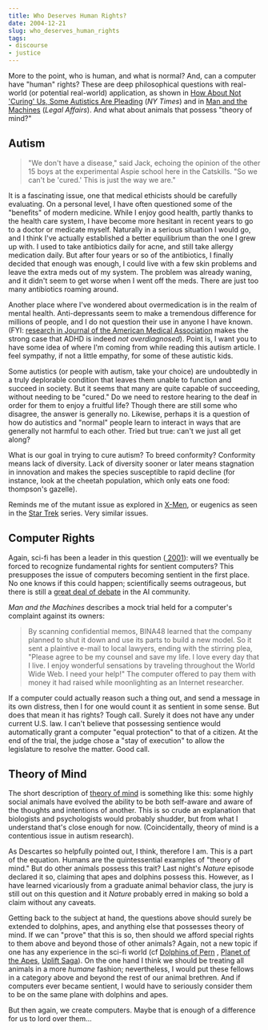 ```yaml
---
title: Who Deserves Human Rights?
date: 2004-12-21
slug: who_deserves_human_rights
tags:
- discourse
- justice
---
```


More to the point, who is human, and what is normal? And, can a computer have
"human" rights? These are deep philosophical questions with real-world (or
potential real-world) application, as shown in [
How About Not 'Curing' Us, Some Autistics Are Pleading](http://www.nytimes.com/2004/12/20/health/20autism.html?ex=1261198800&amp;en=95ad1f4a0fa92945&amp;ei=5090&amp;partner=rssuserland) (_NY Times_) and in
[
Man and the Machines](http://www.legalaffairs.org/issues/January-February-2005/feature_sokis_janfeb05.html) (_Legal Affairs_). And what about animals that possess
"theory of mind?"

<!-- truncate -->

## Autism

> "We don't have a disease," said Jack, echoing the opinion
> of the other 15 boys at the experimental Aspie school here in the
> Catskills. "So we can't be 'cured.' This is just the way
> we are."

It is a fascinating issue, one that medical ethicists should be carefully
evaluating. On a personal level, I have often questioned some of the "benefits"
of modern medicine. While I enjoy good health, partly thanks to the health care
system, I have become more hesitant in recent years to go to a doctor or
medicate myself. Naturally in a serious situation I would go, and I think I've
actually established a better equilibrium than the one I grew up with. I used to
take antibiotics daily for acne, and still take allergy medication daily. But
after four years or so of the antibiotics, I finally decided that enough was
enough, I could live with a few skin problems and leave the extra meds out of my
system. The problem was already waning, and it didn't seem to get worse when I
went off the meds. There are just too many antibiotics roaming around.

Another place where I've wondered about overmedication is in the realm of mental
health. Anti-depressants seem to make a tremendous difference for millions of
people, and I do not question their use in anyone I have known. (FYI: [research in Journal of the
American Medical Association](http://www.psych.org/pnews/98-05-01/adhd.html) makes the strong case that ADHD is indeed _not
overdiagnosed_). Point is, I want you to have some idea of where I'm coming from
while reading this autism article. I feel sympathy, if not a little empathy, for
some of these autistic kids.

Some autistics (or people with autism, take your choice) are undoubtedly in a
truly deplorable condition that leaves them unable to function and succeed in
society. But it seems that many are quite capable of succeeding, without needing
to be "cured." Do we need to restore hearing to the deaf in order for them to
enjoy a fruitful life? Though there are still some who disagree, the answer is
generally no. Likewise, perhaps it is a question of how do autistics and
"normal" people learn to interact in ways that are generally not harmful to each
other. Tried but true: can't we just all get along?

What is our goal in trying to cure autism? To breed conformity? Conformity means
lack of diversity. Lack of diversity sooner or later means stagnation in
innovation and makes the species susceptible to rapid decline (for instance,
look at the cheetah population, which only eats one food: thompson's gazelle).

Reminds me of the mutant issue as explored in [X-Men](http://www.imdb.com/title/tt0120903/plotsummary), or eugenics as
seen in the [Star Trek](http://www.memory-alpha.org/en/index.php/Eugenics_Wars)
series. Very similar issues.

## Computer Rights

Again, sci-fi has been a leader in this question ([
2001](http://cgi.sparknotes.com/hlite.mpl?words=space,2001&amp;pd=0&amp;page=themes.html&amp;guide=/lit/2001)): will we eventually be forced to recognize fundamental rights for
sentient computers? This presupposes the issue of computers becoming sentient in
the first place. No one knows if this could happen; scientifically seems
outrageous, but there is still a [great deal of
debate](http://en.wikipedia.org/wiki/Artificial_intelligence) in the AI community.

_Man and the Machines_ describes a mock trial held for a computer's complaint
against its owners:

> By scanning confidential memos, BINA48 learned that the company planned to shut
> it down and use its parts to build a new model. So it sent a plaintive e-mail
> to local lawyers, ending with the stirring plea, "Please agree to be my
> counsel and save my life. I love every day that I live. I enjoy wonderful
> sensations by traveling throughout the World Wide Web. I need your help!" The
> computer offered to pay them with money it had raised while moonlighting as an
> Internet researcher.

If a computer could actually reason such a thing out, and send a message in its
own distress, then I for one would count it as sentient in some sense. But does
that mean it has rights? Tough call. Surely it does not have any under current
U.S. law. I can't believe that possessing sentience would automatically grant a
computer "equal protection" to that of a citizen. At the end of the trial, the
judge chose a "stay of execution" to allow the legislature to resolve the
matter. Good call.

## Theory of Mind

The short description of [theory of mind](http://en.wikipedia.org/wiki/Theory_of_mind) is
something like this: some highly social animals have evolved the ability to be
both self-aware and aware of the thoughts and intentions of another. This is so
crude an explanation that biologists and psychologists would probably shudder,
but from what I understand that's close enough for now. (Coincidentally, theory
of mind is a contentious issue in autism research).

As Descartes so helpfully pointed out, I think, therefore I am. This is a part
of the equation. Humans are the quintessential examples of "theory of mind." But
do other animals possess this trait? Last night's _Nature_ episode declared it
so, claiming that apes and dolphins possess this. However, as I have learned
vicariously from a graduate animal behavior class, the jury is still out on this
question and it _Nature_ probably erred in making so bold a claim without any
caveats.

Getting back to the subject at hand, the questions above should surely be
extended to dolphins, apes, and anything else that possesses theory of mind. If
we can "prove" that this is so, then should we afford special rights to them
above and beyond those of other animals? Again, not a new topic if one has any
experience in the sci-fi world (cf [
Dolphins of Pern](http://www.amazon.com/exec/obidos/tg/detail/-/0345368959/qid=1103608869/sr=8-2/ref=sr_8_xs_ap_i2_xgl14/002-5699269-9682460?v=glance&amp;s=books&amp;n=507846) , [
Planet of the Apes](http://www.movieprop.com/tvandmovie/PlanetoftheApes/planetoftheapes.htm), [Uplift Saga](http://www.davidbrin.com/upliftbooks.html)). On the one
hand I think we should be treating all animals in a more _humane_ fashion;
nevertheless, I would put these fellows in a category above and beyond the rest
of our animal brethren. And if computers ever became sentient, I would have to
seriously consider them to be on the same plane with dolphins and apes.

But then again, we create computers. Maybe that is enough of a difference for us
to lord over them&hellip;
